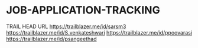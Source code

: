 # JOB-APPLICATION-TRACKING
TRAIL HEAD URL https://trailblazer.me/id/sarsm3
https://trailblazer.me/id/S.venkateshwari
https://trailblazer.me/id/ppoovarasi
https://trailblazer.me/id/psangeethad
